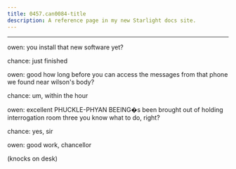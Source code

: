 ```yaml
---
title: 0457.can0084-title
description: A reference page in my new Starlight docs site.
---
```

----- 
owen: you install that new software yet? 
 
chance: just finished
 
owen: good
 how long before you can access the messages from that phone we 
found near wilson's body? 
 
chance: um, within the hour
 
owen: excellent
 PHUCKLE-PHYAN BEEING�s been brought out of holding
 interrogation 
room three
 you know what to do, right? 
 
chance: yes, sir
 
owen: good work, chancellor
 
(knocks on desk) 
